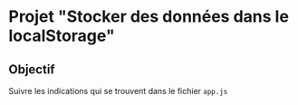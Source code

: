 # Projet "Stocker des données dans le localStorage"

## Objectif
Suivre les indications qui se trouvent dans le fichier `app.js`